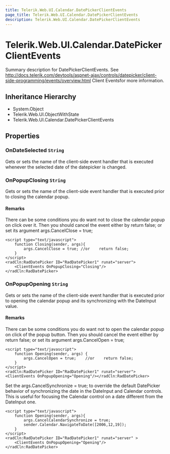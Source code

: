 ```yaml
---
title: Telerik.Web.UI.Calendar.DatePickerClientEvents
page_title: Telerik.Web.UI.Calendar.DatePickerClientEvents
description: Telerik.Web.UI.Calendar.DatePickerClientEvents
---
```


# Telerik.Web.UI.Calendar.DatePickerClientEvents

Summary description for DatePickerClientEvents.
            See http://docs.telerik.com/devtools/aspnet-ajax/controls/datepicker/client-side-programming/events/overview.html Client Eventsfor more information.

## Inheritance Hierarchy

* System.Object
* Telerik.Web.UI.ObjectWithState
* Telerik.Web.UI.Calendar.DatePickerClientEvents

## Properties

###  OnDateSelected `String`

Gets or sets the name of the client-side event handler that is executed whenever
                the selected date of the datepicker is changed.

###  OnPopupClosing `String`

Gets or sets the name of the client-side event handler that is executed prior to
            closing the calendar popup.

#### Remarks
There can be some conditions you do want not to close the calendar popup on
                click over it. Then you should cancel the event either by return false; or
                set its argument args.CancelClose = true;
````ASPX
<script type="text/javascript">
    function Closing(sender, args){    
        args.CancelClose = true; //or    return false;
    }
</script>
<radCln:RadDatePicker ID="RadDatePicker1" runat="server">    
    <ClientEvents OnPopupClosing="Closing"/>
</radCln:RadDatePicker>
````

###  OnPopupOpening `String`

Gets or sets the name of the client-side event handler that is executed prior to
            opening the calendar popup and its synchronizing with the DateInput value.

#### Remarks
There can be some conditions you do want not to open the calendar popup on
click of the popup button. Then you should cancel the event either by return
false; or set its argument args.CancelOpen = true;
````ASPX
<script type="text/javascript">
    function Opening(sender, args) {    
        args.CancelOpen = true;    //or    return false;
    }
</script>
<radCln:RadDatePicker ID="RadDatePicker1" runat="server">    
<ClientEvents OnPopupOpening="Opening"/></radCln:RadDatePicker>
````
Set the args.CancelSynchronize = true; to override the default
DatePicker behavior of synchronizing the date in the DateInput and Calendar
controls. This is useful for focusing the Calendar control on a date different from
the DateInput one.

````ASPX
<script type="text/javascript">
    function Opening(sender, args){    
        args.CancelCalendarSynchronize = true;    
        sender.Calendar.NavigateToDate([2006,12,19]);
    }
</script>
<radCln:RadDatePicker ID="RadDatePicker1" runat="server" >
    <ClientEvents OnPopupOpening="Opening"/>
</radCln:RadDatePicker>
````
